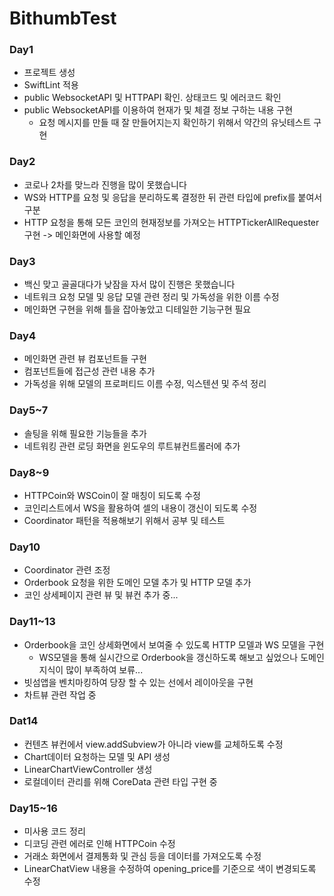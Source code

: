 # BithumbTest

### Day1
* 프로젝트 생성
* SwiftLint 적용
* public WebsocketAPI 및 HTTPAPI 확인. 상태코드 및 에러코드 확인
* public WebsocketAPI를 이용하여 현재가 및 체결 정보 구하는 내용 구현
  * 요청 메시지를 만들 때 잘 만들어지는지 확인하기 위해서 약간의 유닛테스트 구현
  
### Day2
* 코로나 2차를 맞느라 진행을 많이 못했습니다
* WS와 HTTP를 요청 및 응답을 분리하도록 결정한 뒤 관련 타입에 prefix를 붙여서 구분
* HTTP 요청을 통해 모든 코인의 현재정보를 가져오는 HTTPTickerAllRequester 구현 -> 메인화면에 사용할 예정

### Day3
* 백신 맞고 골골대다가 낮잠을 자서 많이 진행은 못했습니다
* 네트워크 요청 모델 및 응답 모델 관련 정리 및 가독성을 위한 이름 수정
* 메인화면 구현을 위해 틀을 잡아놓았고 디테일한 기능구현 필요

### Day4
* 메인화면 관련 뷰 컴포넌트들 구현
* 컴포넌트들에 접근성 관련 내용 추가
* 가독성을 위해 모델의 프로퍼티드 이름 수정, 익스텐션 및 주석 정리

### Day5~7
* 솔팅을 위해 필요한 기능들을 추가
* 네트워킹 관련 로딩 화면을 윈도우의 루트뷰컨트롤러에 추가

### Day8~9
* HTTPCoin와 WSCoin이 잘 매칭이 되도록 수정
* 코인리스트에서 WS을 활용하여 셀의 내용이 갱신이 되도록 수정
* Coordinator 패턴을 적용해보기 위해서 공부 및 테스트

### Day10
* Coordinator 관련 조정
* Orderbook 요청을 위한 도메인 모델 추가 및 HTTP 모델 추가
* 코인 상세페이지 관련 뷰 및 뷰컨 추가 중...

### Day11~13
* Orderbook을 코인 상세화면에서 보여줄 수 있도록 HTTP 모델과 WS 모델을 구현
  * WS모델을 통해 실시간으로 Orderbook을 갱신하도록 해보고 싶었으나 도메인 지식이 많이 부족하여 보류...
* 빗섬앱을 벤치마킹하여 당장 할 수 있는 선에서 레이아웃을 구현
* 차트뷰 관련 작업 중 
  
### Dat14
* 컨텐츠 뷰컨에서 view.addSubview가 아니라 view를 교체하도록 수정
* Chart데이터 요청하는 모델 및 API 생성
* LinearChartViewController 생성
* 로컬데이터 관리를 위해 CoreData 관련 타입 구현 중

### Day15~16
* 미사용 코드 정리
* 디코딩 관련 에러로 인해 HTTPCoin 수정
* 거래소 화면에서 결제통화 및 관심 등을 데이터를 가져오도록 수정
* LinearChatView 내용을 수정하여 opening_price를 기준으로 색이 변경되도록 수정
